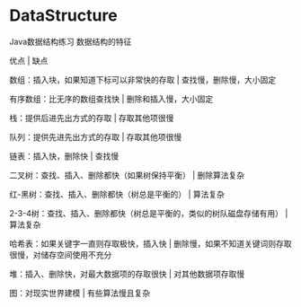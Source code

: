 # DataStructure
Java数据结构练习
数据结构的特征

优点  |  缺点

数组：插入块，如果知道下标可以非常快的存取  |  查找慢，删除慢，大小固定

有序数组：比无序的数组查找快  |  删除和插入慢，大小固定

栈：提供后进先出方式的存取  |  存取其他项很慢

队列：提供先进先出方式的存取  |  存取其他项很慢

链表：插入快，删除快  |  查找慢

二叉树：查找、插入、删除都快（如果树保持平衡）  |   删除算法复杂

红-黑树：查找、插入、删除都快（树总是平衡的）  |   算法复杂

2-3-4树：查找、插入、删除都快（树总是平衡的，类似的树队磁盘存储有用）  |   算法复杂

哈希表：如果关键字一直则存取极快，插入快  |  删除慢，如果不知道关键词则存取很慢，对储存空间使用不充分

堆：插入、删除快，对最大数据项的存取很快  |  对其他数据项存取慢

图：对现实世界建模  |  有些算法慢且复杂
